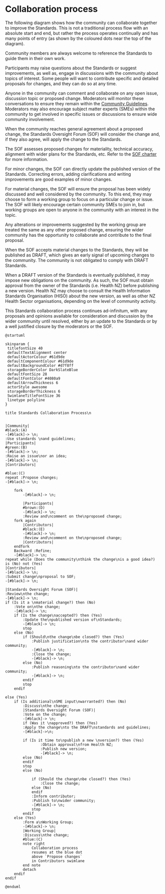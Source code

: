 # Collaboration process



The following diagram shows how the community can collaborate together to improve the Standards. This is not a traditional process flow with an absolute start and end, but rather the process operates continually and has many points of entry (as shown by the coloured dots near the top of the diagram).

Community members are always welcome to reference the Standards to guide them in their own work.

Participants may raise questions about the Standards or suggest improvements, as well as, engage in discussions with the community about topics of interest. Some people will want to contribute specific and detailed proposals for changes, and they can do so at any time.

Anyone in the community can comment and collaborate on any open issue, discussion topic or proposed change. Moderators will monitor these conversations to ensure they remain within the [Community Guidelines](../02-guidelines/index.md). Moderators may also encourage subject matter experts (SMEs) within the community to get involved in specific issues or discussions to ensure wide community involvement.

When the community reaches general agreement about a proposed change, the Standards Oversight Forum (SOF) will consider the change and, if they also agree, will apply the change to the Standards.

The SOF assesses proposed changes for materiality, technical accuracy, alignment with wider plans for the Standards, etc. Refer to the [SOF charter](../02-guidelines/02.3-sof-charter.md) for more information.

For minor changes, the SOF can directly update the published version of the Standards. Correcting errors, adding clarifications and writing improvements are good examples of minor changes.

For material changes, the SOF will ensure the proposal has been widely discussed and well considered by the community. To this end, they may choose to form a working group to focus on a particular change or issue. The SOF will likely encourage certain community SMEs to join in, but working groups are open to anyone in the community with an interest in the topic.

Any alterations or improvements suggested by the working group are treated the same as any other proposed change, ensuring the wider community has the opportunity to collaborate and contribute to the final proposal.

When the SOF accepts material changes to the Standards, they will be published as DRAFT, which gives an early signal of upcoming changes to the community. The community is not obligated to comply with DRAFT Standards.

When a DRAFT version of the Standards is eventually published, it may impose new obligations on the community. As such, the SOF must obtain approval from the owner of the Standards (i.e. Health NZ) before publishing a new version. Health NZ may choose to consult the Health Information Standards Organisation (HISO) about the new version, as well as other NZ Health Sector organisations, depending on the level of community activity.

This Standards collaboration process continues ad-infinitum, with any proposals and opinions available for consideration and discussion by the wider community until resolved, either by an update to the Standards or by a well justified closure by the moderators or the SOF.

```plantuml alt="PlantUML diagram describing the collaboration process"
@startuml

skinparam {
 titlefontSize 40
 defaultTextAlignment center
 defaultActorColour #61d9de
 defaultComponentColour #61d9de
 defaultBackgroundColor #d7f8ff
 storageBorderColor DarkSlateBlue
 defaultFontSize 28
 defaultFontColor #4080a9
 defaultArrowThickness 6
 actorStyle awesome
 storageBorderThickness 6
 SwimlaneTitleFontSize 36
 linetype polyline
}

title Standards Collaboration Process\n


|Community|
#black:(A)
-[#black]-> \n;
:Use standards \nand guidelines;
|Participants|
#green:(B)
-[#black]-> \n;
:Raise an issue\nor an idea;
-[#black]-> \n;
|Contributors|

#blue:(C)
repeat :Propose changes;
-[#black]-> \n;

    fork
        -[#black]-> \n;

        |Participants|
        #brown:(D)
        -[#black]-> \n;
        :Review and\ncomment on the\nproposed change;
    fork again
        |Contributors|
        #black:(E)
        -[#black]-> \n;
        :Review and\ncomment on the\nproposed change;
        |Contributors|
    endfork
    Backward :Refine;
    -[#black]-> \n;
repeat while (Does the community\nthink the change\nis a good idea?) is (No) not (Yes)
|Contributors|
-[#black]-> \n;
:Submit change\nproposal to SOF;
-[#black]-> \n;

|Standards Oversight Forum (SOF)|
:Review\nthe change;
-[#black]-> \n;
if (Is it a \nmaterial change?) then (No)
    :Vote on\nthe change;
    -[#black]-> \n;
    if (Is the change\naccepted?) then (Yes)
        :Update the\npublished version of\nStandards;
        -[#black]-> \n;
        stop
    else (No)
        if (Should\nthe change\nbe closed?) then (Yes)
            :Publish justification\nto the contributor\nand wider community;
            -[#black]-> \n;
            :Close the change;
            -[#black]-> \n;
        else (No)
            :Publish reasoning\nto the contributor\nand wider community;
            -[#black]-> \n;
        endif
        stop
    endif

else (Yes)
    if (Is additional\nSME input\nwarranted?) then (No)
        :Discuss\nthe change;
        |Standards Oversight Forum (SOF)|
        :Vote on the change;
        -[#black]-> \n;
        if (Was it \napproved?) then (Yes)
        :Apply the change\nto the DRAFT\nstandards and guidelines;
        -[#black]->\n;

        if (Is it time to\npublish a new \nversion?) then (Yes)
                :Obtain approval\nfrom Health NZ;
                :Publish new version;
                -[#black]-> \n;
        else (No)
        endif
        stop
        else (No)

            if (Should the change\nbe closed?) then (Yes)
                :Close the change;
            else (No)
            endif
            :Inform contributor;
            :Publish to\nwider community;
            -[#black]-> \n;
            stop
        endif
    else (Yes)
        :Form a\nWorking Group;
        -[#black]-> \n;
        |Working Group|
        :Discuss\nthe change;
        #blue:(C)
        note right
            Collaboration process
            resumes at the blue dot
            above `Propose changes`
            in Contributors swimlane
        end note
        detach
    endif
endif

@enduml
```

<DetailedDescription text="The diagram illustrates the standards collaboration process within a community. The process begins with the community using standards and guidelines, raising an issue or idea, and then proposing changes. The Contributors review and comment on the proposed change until the community agrees on the change. The Contributors then submit the change proposal to the Standards Oversight Forum (SOF). The SOF reviews the change and votes on it. If the change is accepted, it is updated to the published version of the Standards. If the change is not accepted, the SOF publishes justification or reasoning to the contributor and wider community. If the change is material, the SOF discusses the change and votes on it again. If approved, the change is applied to the DRAFT standards and guidelines, and if it is time to publish a new version, approval is obtained from Health NZ and the new version is published. If the change is not approved, the contributor is informed and the wider community is notified. If additional SME input is warranted, a Working Group is formed to discuss the change. The collaboration process resumes at the blue dot above Propose changes in the Contributors swimlane." />
